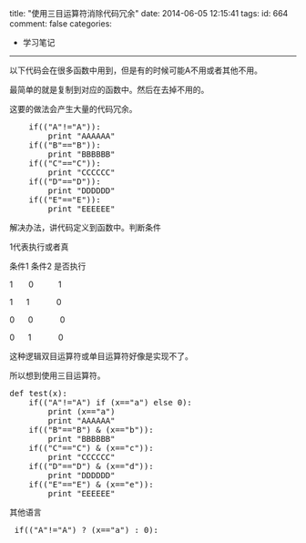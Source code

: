 title: "使用三目运算符消除代码冗余"
date: 2014-06-05 12:15:41
tags:
id: 664
comment: false
categories:
  - 学习笔记
---

以下代码会在很多函数中用到，但是有的时候可能A不用或者其他不用。

最简单的就是复制到对应的函数中。然后在去掉不用的。

这要的做法会产生大量的代码冗余。
<pre class="brush:py">    if(("A"!="A")):
        print "AAAAAA"
    if(("B"=="B")):
        print "BBBBBB"
    if(("C"=="C")):
        print "CCCCCC"
    if(("D"=="D")):
        print "DDDDDD"
    if(("E"=="E")):
        print "EEEEEE"</pre>
解决办法，讲代码定义到函数中。判断条件

1代表执行或者真

条件1 条件2 是否执行

1       0           1

1      1            0

0      0            0

0      1            0

这种逻辑双目运算符或单目运算符好像是实现不了。

所以想到使用三目运算符。
<pre class="brush:py">def test(x):
    if(("A"!="A") if (x=="a") else 0):
        print (x=="a")
        print "AAAAAA"
    if(("B"=="B") &amp; (x=="b")):
        print "BBBBBB"
    if(("C"=="C") &amp; (x=="c")):
        print "CCCCCC"
    if(("D"=="D") &amp; (x=="d")):
        print "DDDDDD"
    if(("E"=="E") &amp; (x=="e")):
        print "EEEEEE"</pre>
其他语言
<pre class="brush:py"> if(("A"!="A") ? (x=="a") : 0):</pre>
&nbsp;